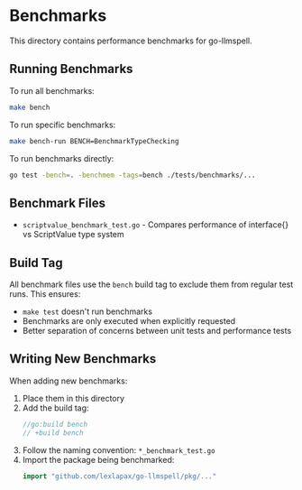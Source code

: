 # Benchmarks

This directory contains performance benchmarks for go-llmspell.

## Running Benchmarks

To run all benchmarks:
```bash
make bench
```

To run specific benchmarks:
```bash
make bench-run BENCH=BenchmarkTypeChecking
```

To run benchmarks directly:
```bash
go test -bench=. -benchmem -tags=bench ./tests/benchmarks/...
```

## Benchmark Files

- `scriptvalue_benchmark_test.go` - Compares performance of interface{} vs ScriptValue type system

## Build Tag

All benchmark files use the `bench` build tag to exclude them from regular test runs. This ensures:
- `make test` doesn't run benchmarks
- Benchmarks are only executed when explicitly requested
- Better separation of concerns between unit tests and performance tests

## Writing New Benchmarks

When adding new benchmarks:

1. Place them in this directory
2. Add the build tag:
   ```go
   //go:build bench
   // +build bench
   ```
3. Follow the naming convention: `*_benchmark_test.go`
4. Import the package being benchmarked:
   ```go
   import "github.com/lexlapax/go-llmspell/pkg/..."
   ```
